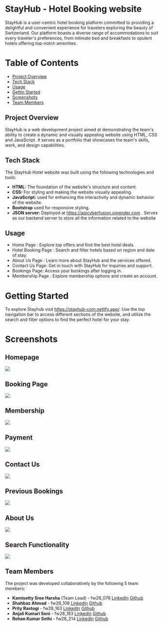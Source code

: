 
# StayHub - Hotel Booking website

StayHub is a user-centric hotel booking platform committed to providing a delightful and convenient experience for travelers exploring the beauty of Switzerland. Our platform boasts a diverse range of accommodations to suit every traveler's preferences, from intimate bed and breakfasts to opulent hotels offering top-notch amenities.

# Table of Contents 
- [Project Overview](#project-overview)
- [Tech Stack](#tech-stack)
- [Usage](#usage)
- [Gettin Started](#getting-started)
- [Screenshots](#screenshots)
- [Team Members](#team-members)

## Project Overview
StayHub is a web development project aimed at demonstrating the team's ability to create a dynamic and visually appealing website using HTML, CSS and JavaScript. It serves as a portfolio that showcases the team's skills, work, and design capabilities.

## Tech Stack

The StayHub Hotel website was built using the following technologies and tools:

+ **HTML:** The foundation of the website's structure and content.
+ **CSS:** For styling and making the website visually appealing.
+ **JavaScript:** used for enhancing the interactivity and dynamic behavior of the website.
+ **Bootstrap** used for responsive styling.
+ **JSON server:**  Deployed at https://apicyberfusion.onrender.com . Serves as our backend server to store all the information related to the website


## Usage
+ Home Page : Explore top offers and find the best hotel deals.
+ Hotel Booking Page : Search and filter hotels based on region and date of stay.
+ About Us Page : Learn more about StayHub and the services offered.
+ Contact Us Page: Get in touch with StayHub for inquiries and support.
+ Bookings Page: Access your bookings after logging in.
+ Membership Page : Explore membership options and create an account.


# Getting Started
To explore Stayhub visit https://stayhub-com.netlify.app/. Use the top navigation bar to access different sections of the website, and utilize the search and filter options to find the perfect hotel for your stay.

# Screenshots

## Homepage
<img src="https://github.com/SreeHarsha-Kamisetty/cyber-fusion/assets/128986644/51bc32bd-8a13-4f2d-aced-7d336829d7ed">

## Booking Page
<img src="https://github.com/SreeHarsha-Kamisetty/cyber-fusion/assets/128986644/397339f7-94a0-425c-bb35-76562e8e3016">

## Membership
<img src="https://github.com/SreeHarsha-Kamisetty/cyber-fusion/assets/128986644/4c60efec-b38e-425d-80db-5d11a957c024">

## Payment
<img src="https://github.com/SreeHarsha-Kamisetty/cyber-fusion/assets/128986644/727ef164-98be-472a-bbb7-e1e3f569d556">

## Contact Us
<img src="https://github.com/SreeHarsha-Kamisetty/cyber-fusion/assets/128986644/68028f59-17a0-4b8c-8b97-23ad7fab465a">

## Previous Bookings
<img src="https://github.com/SreeHarsha-Kamisetty/cyber-fusion/assets/128986644/8a8422bf-94a3-4d32-87e4-fefda84dd22e">

## About Us
<img src="https://github.com/SreeHarsha-Kamisetty/cyber-fusion/assets/128986644/25ede97a-dcb6-48e6-8678-14f2c03776f2">

## Search Functionality
<img src="https://github.com/SreeHarsha-Kamisetty/cyber-fusion/assets/128986644/c3536279-8d93-4f95-9250-0cdb13524dff">


## Team Members
The project was developed collaboratively by the following 5 team members:

+ **Kamisetty Sree Harsha** (Team Lead) - fw28_076
   <a href="https://www.linkedin.com/in/sree-harsha-kamisetty-9846b32a0/">LinkedIn</a>
     <a href="https://github.com/SreeHarsha-Kamisetty">Github</a>
+ **Shahbaz Ahmad** - fw28_108
  <a href="https://www.linkedin.com/in/shahbaz-ahmad-521361153/">LinkedIn</a>
     <a href="https://github.com/iammshahbaz">Github</a>
+ **Prity Rastogi** - fw28_163
    <a href="https://www.linkedin.com/in/prity-rastogi-693074249/">LinkedIn</a>
     <a href="https://github.com/PrityRastogi16">Github</a>
+ **Anjali Kumari Soni** - fw28_183
  <a href="https://www.linkedin.com/in/anjalisoni739/">LinkedIn</a>
     <a href="https://github.com/Anjali0739">Github</a>
+ **Rohan Kumar Sethi** - fw28_214
   <a href="www.linkedin.com/in/rohansethi347">LinkedIn</a>
     <a href="https://github.com/ROHANKUMAR347">Github</a>












